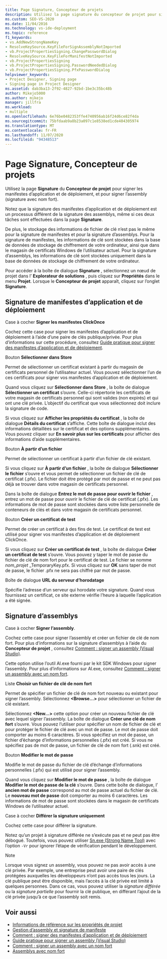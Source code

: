 ```yaml
---
title: Page Signature, Concepteur de projets
description: Utilisez la page signature du concepteur de projet pour signer les manifestes d’application et de déploiement, ainsi que pour signer l’assembly.
ms.custom: SEO-VS-2020
ms.date: 11/04/2016
ms.technology: vs-ide-deployment
ms.topic: reference
f1_keywords:
- vs.AddNewStrongNameKey
- ResolveKeySource.KeyFileForSignAssemblyNotImported
- vb.ProjectPropertiesSigning.ChangePasswordDialog
- ResolveKeySource.KeyFileForManifestNotImported
- vb.ProjectPropertiesSigning
- vb.ProjectPropertiesSigning.PasswordNeededDialog
- vb.ProjectPropertiesSigning.PfxPasswordDialog
helpviewer_keywords:
- Project Designer, Signing page
- Signing page in Project Designer
ms.assetid: dab3ba13-2f92-4827-92bd-1be3c35bc48b
author: Mikejo5000
ms.author: mikejo
manager: jillfra
ms.workload:
- multiple
ms.openlocfilehash: 6e76be0482353ffe4740956ab16f24d6ce82f4da
ms.sourcegitcommit: 75bfdaab9a8b23a097c1e8538ed1cde404305974
ms.translationtype: MT
ms.contentlocale: fr-FR
ms.lasthandoff: 11/07/2020
ms.locfileid: "94348513"
---
```

# <a name="signing-page-project-designer"></a>Page Signature, Concepteur de projets

Utilisez la page **Signature** du **Concepteur de projet** pour signer les manifestes d’application et de déploiement, et pour signer l’assembly (signature avec nom fort).

Notez que la signature des manifestes d’application et de déploiement est un processus différent de la signature des assemblys, même si ces deux tâches sont effectuées dans la page **Signature**.

De plus, le stockage des informations de fichier de clé n’est pas le même pour la signature de manifestes et pour la signature d’assemblys. Pour la signature de manifestes, les informations de clé sont stockées dans la base de données de stockage de chiffrement de votre ordinateur, ainsi que dans le magasin de certificats Windows de l’utilisateur actuel. Pour la signature d’assemblys, les informations de clé sont stockées uniquement dans la base de données de stockage de chiffrement de votre ordinateur.

Pour accéder à la boîte de dialogue **Signature** , sélectionnez un nœud de projet dans l’ **Explorateur de solutions** , puis cliquez sur **Propriétés** dans le menu **Projet**. Lorsque le **Concepteur de projet** apparaît, cliquez sur l’onglet **Signature**.

## <a name="application-and-deployment-manifest-signing"></a>Signature de manifestes d’application et de déploiement

Case à cocher **Signer les manifestes ClickOnce**

Cochez cette case pour signer les manifestes d’application et de déploiement à l’aide d’une paire de clés publique/privée. Pour plus d’informations sur cette procédure, consultez [Guide pratique pour signer des manifestes d’application et de déploiement](../../ide/how-to-sign-application-and-deployment-manifests.md).

Bouton **Sélectionner dans Store**

Permet de sélectionner un certificat existant à partir du magasin de certificats personnel de l’utilisateur actuel. Vous pouvez sélectionner l’un de ces certificats pour signer vos manifestes d’application et de déploiement.

Quand vous cliquez sur **Sélectionner dans Store** , la boîte de dialogue **Sélectionner un certificat** s’ouvre. Celle-ci répertorie les certificats de votre magasin de certificats personnel qui sont valides (non expirés) et qui ont une clé privée. L’objectif du certificat que vous sélectionnez doit inclure la signature de code.

Si vous cliquez sur **Afficher les propriétés du certificat** , la boîte de dialogue **Détails du certificat** s’affiche. Cette boîte de dialogue inclut des informations détaillées sur le certificat et des options supplémentaires. Vous pouvez cliquer sur **En savoir plus sur les certificats** pour afficher des informations d’aide supplémentaires.

Bouton **À partir d’un fichier**

Permet de sélectionner un certificat à partir d’un fichier de clé existant.

Si vous cliquez sur **À partir d’un fichier** , la boîte de dialogue **Sélectionner le fichier** s’ouvre et vous permet de sélectionner un fichier de clé de certificat (.pfx). Le fichier doit être protégé par mot de passe et ne peut pas déjà se trouver dans votre magasin de certificats personnel.

Dans la boîte de dialogue **Entrez le mot de passe pour ouvrir le fichier** , entrez un mot de passe pour ouvrir le fichier de clé de certificat (.pfx). Les informations de mot de passe sont stockées dans votre liste personnelle de conteneurs de clés et dans votre magasin de certificats personnel.

Bouton **Créer un certificat de test**

Permet de créer un certificat à des fins de test. Le certificat de test est utilisé pour signer vos manifestes d’application et de déploiement ClickOnce.

Si vous cliquez sur **Créer un certificat de test** , la boîte de dialogue **Créer un certificat de test** s’ouvre. Vous pouvez y taper le mot de passe du fichier de clé de nom fort pour le certificat de test. Le fichier se nomme *nom_projet* _TemporaryKey.pfx. Si vous cliquez sur **OK** sans taper de mot de passe, le fichier .pfx ne sera pas chiffré par mot de passe.

Boîte de dialogue **URL du serveur d’horodatage**

Spécifie l’adresse d’un serveur qui horodate votre signature. Quand vous fournissez un certificat, ce site externe vérifie l’heure à laquelle l’application a été signée.

## <a name="assembly-signing"></a>Signature d’assemblys

Case à cocher **Signer l’assembly**.

Cochez cette case pour signer l’assembly et créer un fichier de clé de nom fort. Pour plus d’informations sur la signature d’assemblys à l’aide du **Concepteur de projet** , consultez [Comment : signer un assembly (Visual Studio)](../managing-assembly-and-manifest-signing.md#how-to-sign-an-assembly-in-visual-studio).

Cette option utilise l’outil Al.exe fourni par le kit SDK Windows pour signer l’assembly. Pour plus d’informations sur Al.exe, consultez [Comment : signer un assembly avec un nom fort](/dotnet/framework/app-domains/how-to-sign-an-assembly-with-a-strong-name).

Liste **Choisir un fichier de clé de nom fort**

Permet de spécifier un fichier de clé de nom fort nouveau ou existant pour signer l’assembly. Sélectionnez **\<Browse...>** pour sélectionner un fichier de clé existant.

Sélectionnez **\<New...>** cette option pour créer un nouveau fichier de clé avec lequel signer l’assembly. La boîte de dialogue **Créer une clé de nom fort** s’ouvre. Vous pouvez l’utiliser pour spécifier un nom de fichier de clé et pour protéger le fichier de clé avec un mot de passe. Le mot de passe doit comporter au moins 6 caractères. Si vous spécifiez un mot de passe, un fichier d’échange d’informations personnelles (.pfx) est créé. Si vous ne spécifiez pas de mot de passe, un fichier de clé de nom fort (.snk) est créé.

Bouton **Modifier le mot de passe**

Modifie le mot de passe du fichier de clé d’échange d’informations personnelles (.pfx) qui est utilisé pour signer l’assembly.

Quand vous cliquez sur **Modifier le mot de passe** , la boîte de dialogue **Modifier le mot de passe de la clé** s’ouvre. Dans cette boîte de dialogue, l’ **ancien mot de passe** correspond au mot de passe actuel du fichier de clé. Le **nouveau mot de passe** doit comporter au moins 6 caractères. Les informations de mot de passe sont stockées dans le magasin de certificats Windows de l’utilisateur actuel.

Case à cocher **Différer la signature uniquement**

Cochez cette case pour différer la signature.

Notez qu’un projet à signature différée ne s’exécute pas et ne peut pas être débogué. Toutefois, vous pouvez utiliser [Sn.exe (Strong Name Tool)](/dotnet/framework/tools/sn-exe-strong-name-tool) avec l’option `-Vr` pour ignorer l’étape de vérification pendant le développement.

> [!NOTE]
> Lorsque vous signez un assembly, vous pouvez ne pas avoir accès à une clé privée. Par exemple, une entreprise peut avoir une paire de clés protégées auxquelles les développeurs n’ont pas accès tous les jours. La clé publique peut être disponible, mais l’accès à la clé privée est limité à quelques personnes. Dans ce cas, vous pouvez utiliser la *signature différée* ou la *signature partielle* pour fournir la clé publique, en différant l’ajout de la clé privée jusqu’à ce que l’assembly soit remis.

## <a name="see-also"></a>Voir aussi

- [Informations de référence sur les propriétés de projet](../../ide/reference/project-properties-reference.md)
- [Gestion d’assembly et signature de manifeste](../../ide/managing-assembly-and-manifest-signing.md)
- [Comment : signer des manifestes d’application et de déploiement](../../ide/how-to-sign-application-and-deployment-manifests.md)
- [Guide pratique pour signer un assembly (Visual Studio)](../managing-assembly-and-manifest-signing.md#how-to-sign-an-assembly-in-visual-studio)
- [Comment : signer un assembly avec un nom fort](/dotnet/framework/app-domains/how-to-sign-an-assembly-with-a-strong-name)
- [Assemblys avec nom fort](/dotnet/framework/app-domains/strong-named-assemblies)
